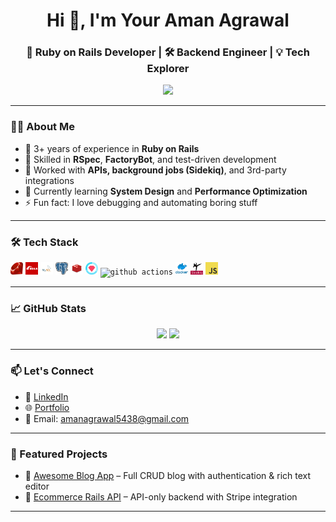 <!-- Header -->
<h1 align="center">Hi 👋, I'm Your Aman Agrawal</h1>
<h3 align="center">🚀 Ruby on Rails Developer | 🛠 Backend Engineer | 💡 Tech Explorer</h3>


<!-- GitHub Stats Card -->
<p align="center">
  <img src="https://github-readme-stats.vercel.app/api?username=aman5438&show_icons=true&theme=radical" />
</p>

---

### 🧑‍💻 About Me

- 💼 3+ years of experience in **Ruby on Rails**
- 🧪 Skilled in **RSpec**, **FactoryBot**, and test-driven development
- 🧰 Worked with **APIs, background jobs (Sidekiq)**, and 3rd-party integrations
- 🌱 Currently learning **System Design** and **Performance Optimization**
- ⚡ Fun fact: I love debugging and automating boring stuff

---

### 🛠 Tech Stack

<code><img height="20" alt="ruby" src="https://raw.githubusercontent.com/github/explore/master/topics/ruby/ruby.png"></code>
<code><img height="20" alt="rails" src="https://raw.githubusercontent.com/github/explore/master/topics/rails/rails.png"></code>
<code><img height="20" alt="mysql" src="https://raw.githubusercontent.com/github/explore/master/topics/mysql/mysql.png"></code>
<code><img height="20" alt="postgresql" src="https://raw.githubusercontent.com/github/explore/master/topics/postgresql/postgresql.png"></code>
<code><img height="20" alt="redis" src="https://raw.githubusercontent.com/github/explore/master/topics/redis/redis.png"></code>
<code><img height="20" alt="rspec" src="https://raw.githubusercontent.com/github/explore/master/topics/rspec/rspec.png"></code>
<code><img height="20" alt="github actions" src="https://cdn.jsdelivr.net/gh/devicons/devicon/icons/github/github-original.svg"></code>
<code><img height="20" alt="docker" src="https://raw.githubusercontent.com/github/explore/master/topics/docker/docker.png"></code>
<code><img height="20" alt="sidekiq" src="https://raw.githubusercontent.com/github/explore/master/topics/sidekiq/sidekiq.png"></code>
<code><img height="20" alt="javascript" src="https://raw.githubusercontent.com/github/explore/80688e429a7d4ef2fca1e82350fe8e3517d3494d/topics/javascript/javascript.png"></code>

---

### 📈 GitHub Stats

<p align="center">
  <a href="https://github.com/aman5438"><img src="https://github-readme-stats.vercel.app/api/top-langs/?username=aman5438&layout=compact&theme=tokyonight" /></a>
  <a href="https://github.com/aman5438"><img src="https://github-readme-streak-stats.herokuapp.com?user=aman5438&theme=radical&hide_border=true" /></a>
</p>

---

### 📫 Let's Connect

- 💼 [LinkedIn](https://www.linkedin.com/in/aman-agrawal-63345618b/)
- 🌐 [Portfolio](https://aman5438.github.io/portfolio/)
- 📧 Email: amanagrawal5438@gmail.com

---

### 🧩 Featured Projects

- 🔗 [Awesome Blog App](https://github.com/yourusername/blog-app) – Full CRUD blog with authentication & rich text editor  
- 🔗 [Ecommerce Rails API](https://github.com/yourusername/rails-ecommerce-api) – API-only backend with Stripe integration

---
